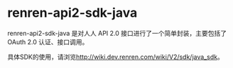 renren-api2-sdk-java
===================

renren-api2-sdk-java 是对人人 API 2.0 接口进行了一个简单封装，主要包括了 OAuth 2.0 认证、接口调用。

具体SDK的使用，请浏览<http://wiki.dev.renren.com/wiki/V2/sdk/java_sdk>。
